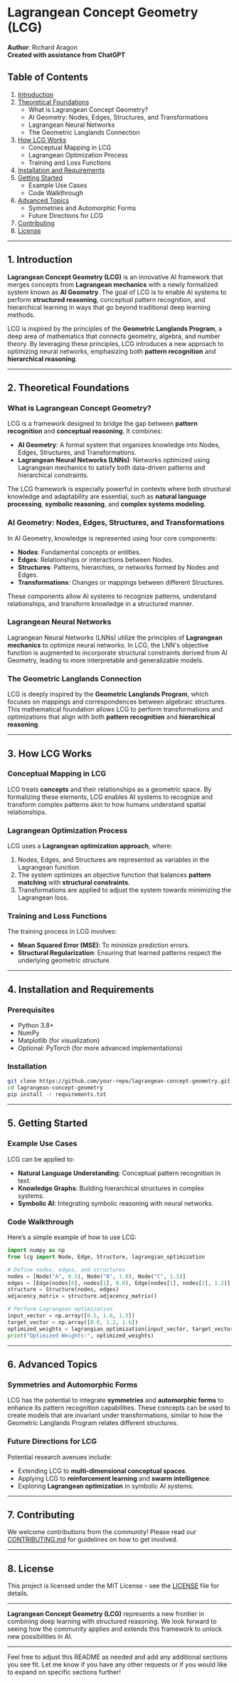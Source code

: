 # Lagrangean Concept Geometry (LCG)

**Author**: Richard Aragon  
**Created with assistance from ChatGPT**  

## Table of Contents
1. [Introduction](#introduction)
2. [Theoretical Foundations](#theoretical-foundations)
   - What is Lagrangean Concept Geometry?
   - AI Geometry: Nodes, Edges, Structures, and Transformations
   - Lagrangean Neural Networks
   - The Geometric Langlands Connection
3. [How LCG Works](#how-lcg-works)
   - Conceptual Mapping in LCG
   - Lagrangean Optimization Process
   - Training and Loss Functions
4. [Installation and Requirements](#installation-and-requirements)
5. [Getting Started](#getting-started)
   - Example Use Cases
   - Code Walkthrough
6. [Advanced Topics](#advanced-topics)
   - Symmetries and Automorphic Forms
   - Future Directions for LCG
7. [Contributing](#contributing)
8. [License](#license)

---

## 1. Introduction

**Lagrangean Concept Geometry (LCG)** is an innovative AI framework that merges concepts from **Lagrangean mechanics** with a newly formalized system known as **AI Geometry**. The goal of LCG is to enable AI systems to perform **structured reasoning**, conceptual pattern recognition, and hierarchical learning in ways that go beyond traditional deep learning methods.

LCG is inspired by the principles of the **Geometric Langlands Program**, a deep area of mathematics that connects geometry, algebra, and number theory. By leveraging these principles, LCG introduces a new approach to optimizing neural networks, emphasizing both **pattern recognition** and **hierarchical reasoning**.

---

## 2. Theoretical Foundations

### What is Lagrangean Concept Geometry?
LCG is a framework designed to bridge the gap between **pattern recognition** and **conceptual reasoning**. It combines:
- **AI Geometry**: A formal system that organizes knowledge into Nodes, Edges, Structures, and Transformations.
- **Lagrangean Neural Networks (LNNs)**: Networks optimized using Lagrangean mechanics to satisfy both data-driven patterns and hierarchical constraints.

The LCG framework is especially powerful in contexts where both structural knowledge and adaptability are essential, such as **natural language processing**, **symbolic reasoning**, and **complex systems modeling**.

### AI Geometry: Nodes, Edges, Structures, and Transformations
In AI Geometry, knowledge is represented using four core components:
- **Nodes**: Fundamental concepts or entities.
- **Edges**: Relationships or interactions between Nodes.
- **Structures**: Patterns, hierarchies, or networks formed by Nodes and Edges.
- **Transformations**: Changes or mappings between different Structures.

These components allow AI systems to recognize patterns, understand relationships, and transform knowledge in a structured manner.

### Lagrangean Neural Networks
Lagrangean Neural Networks (LNNs) utilize the principles of **Lagrangean mechanics** to optimize neural networks. In LCG, the LNN's objective function is augmented to incorporate structural constraints derived from AI Geometry, leading to more interpretable and generalizable models.

### The Geometric Langlands Connection
LCG is deeply inspired by the **Geometric Langlands Program**, which focuses on mappings and correspondences between algebraic structures. This mathematical foundation allows LCG to perform transformations and optimizations that align with both **pattern recognition** and **hierarchical reasoning**.

---

## 3. How LCG Works

### Conceptual Mapping in LCG
LCG treats **concepts** and their relationships as a geometric space. By formalizing these elements, LCG enables AI systems to recognize and transform complex patterns akin to how humans understand spatial relationships.

### Lagrangean Optimization Process
LCG uses a **Lagrangean optimization approach**, where:
1. Nodes, Edges, and Structures are represented as variables in the Lagrangean function.
2. The system optimizes an objective function that balances **pattern matching** with **structural constraints**.
3. Transformations are applied to adjust the system towards minimizing the Lagrangean loss.

### Training and Loss Functions
The training process in LCG involves:
- **Mean Squared Error (MSE)**: To minimize prediction errors.
- **Structural Regularization**: Ensuring that learned patterns respect the underlying geometric structure.

---

## 4. Installation and Requirements

### Prerequisites
- Python 3.8+
- NumPy
- Matplotlib (for visualization)
- Optional: PyTorch (for more advanced implementations)

### Installation
```bash
git clone https://github.com/your-repo/lagrangean-concept-geometry.git
cd lagrangean-concept-geometry
pip install -r requirements.txt
```

---

## 5. Getting Started

### Example Use Cases
LCG can be applied to:
- **Natural Language Understanding**: Conceptual pattern recognition in text.
- **Knowledge Graphs**: Building hierarchical structures in complex systems.
- **Symbolic AI**: Integrating symbolic reasoning with neural networks.

### Code Walkthrough
Here’s a simple example of how to use LCG:

```python
import numpy as np
from lcg import Node, Edge, Structure, lagrangian_optimization

# Define nodes, edges, and structures
nodes = [Node("A", 0.5), Node("B", 1.0), Node("C", 1.5)]
edges = [Edge(nodes[0], nodes[1], 0.8), Edge(nodes[1], nodes[2], 1.2)]
structure = Structure(nodes, edges)
adjacency_matrix = structure.adjacency_matrix()

# Perform Lagrangean optimization
input_vector = np.array([0.5, 1.0, 1.5])
target_vector = np.array([0.8, 1.2, 1.6])
optimized_weights = lagrangian_optimization(input_vector, target_vector, adjacency_matrix)
print("Optimized Weights:", optimized_weights)
```

---

## 6. Advanced Topics

### Symmetries and Automorphic Forms
LCG has the potential to integrate **symmetries** and **automorphic forms** to enhance its pattern recognition capabilities. These concepts can be used to create models that are invariant under transformations, similar to how the Geometric Langlands Program relates different structures.

### Future Directions for LCG
Potential research avenues include:
- Extending LCG to **multi-dimensional conceptual spaces**.
- Applying LCG to **reinforcement learning** and **swarm intelligence**.
- Exploring **Lagrangean optimization** in symbolic AI systems.

---

## 7. Contributing

We welcome contributions from the community! Please read our [CONTRIBUTING.md](CONTRIBUTING.md) for guidelines on how to get involved.

---

## 8. License

This project is licensed under the MIT License - see the [LICENSE](LICENSE) file for details.

---

**Lagrangean Concept Geometry (LCG)** represents a new frontier in combining deep learning with structured reasoning. We look forward to seeing how the community applies and extends this framework to unlock new possibilities in AI.

---

Feel free to adjust this README as needed and add any additional sections you see fit. Let me know if you have any other requests or if you would like to expand on specific sections further!

